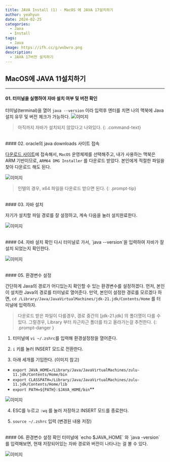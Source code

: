 ```yaml
---
title: JAVA Install (1) - MacOS 에 JAVA 17설치하기
author: yeahyun
date: 2024-02-25
categories:
  - Java
  - Installㅤ
tags:
  - Java
image: https://ifh.cc/g/wvbwro.png
description:
  - JAVA 17버전 설치하기
---
```

## MacOS에 JAVA 11설치하기

---
#### 01. 터미널을 실행하여 자바 설치 여부 및 버전 확인

터미널(terminal)을 열어 `java --version` 이라 입력후 엔터를 치면 나의 맥북에 Java 설치 유무 및 버전 체크가 가능하다.
![이미지](https://ifh.cc/g/PKNZKO.png)

>아직까지 자바가 설치되지 않았다고 나와있다.
{: .command-text}

<BR>
#### 02. oracle의 java downloads 사이트 접속

[다운로드 사이트](https://www.oracle.com/kr/java/technologies/downloads/#jdk21-mac)에 접속해서, `MacOS` 운영체제를 선택해주고, 내가 사용하는 맥북은 ARM 기반이므로,  `ARM64 DMG Installer` 를 다운로드 받았다. 본인에게 적절한 파일을 찾아 다운로드 해도 된다.

![이미지](https://ifh.cc/g/SYhcvY.png)
>인텔의 경우, x64 파일을 다운로드 받으면 된다.
{: .prompt-tip}

<BR>
#### 03. 자바 설치

자기가 설치할 파일 경로를 잘 설정하고, 계속 다음을 눌러 설치완료한다.

![이미지](https://ifh.cc/g/A2hVmK.png)

<br>
#### 04. 자바 설치 확인
다시 터미널로 가서, `java --version`을 입력하여 자바가 잘 설치 되었는지 확인한다.

![이미지](https://ifh.cc/g/SRQ7pT.png)


<br>
#### 05. 환경변수 설정

간단하게 Java의 경로가 어디있는지 확인할 수 있는 환경변수를 설정하겠다.
먼저, 본인이 설치한 Java의 경로를 터미널로 열어준다. 만약, 본인이 설정한 경로를 모르겠다 하면,
`cd /Library/Java/JavaVirtualMachines/jdk-21.jdk/Contents/Home` 를 터미널에 입력하자.

>다운로드 받은 파일이 다를경우, 경로 중간의 [jdk-21.jdk] 의 폴더명이 다를 수있다.
>그럴경우, Library 부터 차근차근 폴더를 타고 올라가는걸 추천한다.
{: .prompt-danger }

1) 터미널에 `vi ~/.zshrc`를 입력해 환경설정창을 열어준다.

2) `i` 키를 눌러 INSERT 모드로 전환한다.

3) 아래 세개를 기입한다. (이미지 참고)   
- `export JAVA_HOME=/Library/Java/JavaVirtualMachines/zulu-11.jdk/Contents/Home/bin`  
- `export CLASSPATH=/Library/Java/JavaVirtualMachines/zulu-11.jdk/Contents/Home/lib`  
- `export PATH=${PATH}:$JAVA_HOME/bin`**

![이미지](https://ifh.cc/g/CM6osA.jpg)

4) ESC를 누르고 `:wq` 를 눌러 저장하고 INSERT 모드를 종료한다.

5) `source ~/.zshrc` 입력 (변경된 내용 저장)


<br>
#### 06. 환경변수 설정 확인
터미널에 `echo $JAVA_HOME` 와 `java -version` 를 입력해보면, 현재 저장되어있는 자바 경로와 버전이 나타나는 걸 볼 수 있다.

![이미지](https://ifh.cc/g/a47V5a.png)